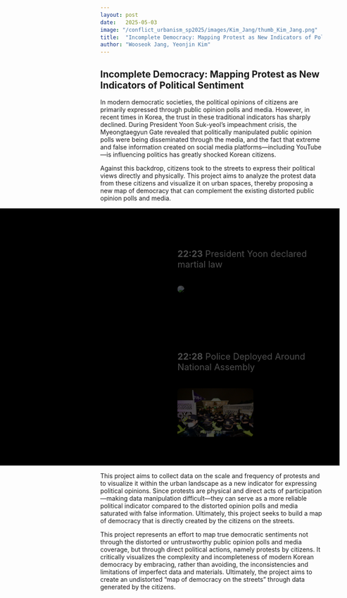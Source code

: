 ```yaml
---
layout: post
date:   2025-05-03
image: "/conflict_urbanism_sp2025/images/Kim_Jang/thumb_Kim_Jang.png"
title:  "Incomplete Democracy: Mapping Protest as New Indicators of Political Sentiment"
author: "Wooseok Jang, Yeonjin Kim"
---
```


<!-- 🔹 SECTION: CSS (스타일을 정의하는 영역) -->
<style>
.scroll-stage {
  position: relative;
  width: 180%;
  aspect-ratio: 1.55 / 1;
  background-color: black;
  overflow: hidden;
  margin: 0 auto;
  transform: translateX(-40%);
}
.scroll-frame {
  position: absolute;
  top: 0;
  left: 0;
  width: 100%;
  height: 100%;
  z-index: 1;
}
.map-slide {
  position: absolute;
  top: 0;
  left: 50%;
  transform: translateX(-50%);
  width: 100%;
  height: 100%;
  object-fit: contain;
  opacity: 0;
  transition: opacity 1s ease-in-out;
  z-index: 1;
}
.map-slide.active {
  opacity: 1;
  z-index: 2;
}
#map-default {
  position: absolute;
  top: 0;
  left: 50%;
  transform: translateX(-50%);
  width: 100%;
  height: 100%;
  object-fit: contain;
  z-index: 0;
  opacity: 1;
  transition: opacity 1s ease-in-out;
}
.timeline-box {
  position: absolute;
  top: 0;
  right: 0;
  z-index: 3;
  width: 38%;
  height: 100%;
  padding: 2rem 1.5rem;
  overflow-y: scroll;
  background: rgba(0, 0, 0, 0.0);
  color: white;
  scroll-behavior: smooth;
  pointer-events: auto;
}
.timeline-box::-webkit-scrollbar {
  width: 6px;
}
.timeline-box::-webkit-scrollbar-thumb {
  background: #999;
  border-radius: 3px;
}
.timeline-box::-webkit-scrollbar-track {
  background: #111;
}
.timeline-step {
  opacity: 0.3;
  transform: translateY(40px);
  transition: all 0.6s ease-out;
  margin-bottom: 8rem;
  font-size: 1.25rem;
}
.timeline-step.visible {
  opacity: 1;
  transform: translateY(0);
}
.timeline-step img,
.timeline-step video {
  width: 50%;
  margin-top: 1rem;
  border-radius: 8px;
}
</style>

<!-- 🔹 SECTION: HTML (본문 내용 포함 + 인터랙티브 타임라인 구조) -->
<h2>Incomplete Democracy: Mapping Protest as New Indicators of Political Sentiment</h2>
<p>
  In modern democratic societies, the political opinions of citizens are primarily expressed through public opinion polls and media. However, in recent times in Korea, the trust in these traditional indicators has sharply declined. During President Yoon Suk-yeol’s impeachment crisis, the Myeongtaegyun Gate revealed that politically manipulated public opinion polls were being disseminated through the media, and the fact that extreme and false information created on social media platforms—including YouTube—is influencing politics has greatly shocked Korean citizens.
</p>
<p>
  Against this backdrop, citizens took to the streets to express their political views directly and physically. This project aims to analyze the protest data from these citizens and visualize it on urban spaces, thereby proposing a new map of democracy that can complement the existing distorted public opinion polls and media.
</p>

<!-- 🔹 SECTION: 인터랙티브 타임라인 -->
<div class="scroll-stage">
  <div class="scroll-frame">
    <img class="map-slide active" src="/images/Kim_Jang/map01.png" id="map-default" />
    <img class="map-slide" src="/images/Kim_Jang/map02.png" />
    <img class="map-slide" src="/images/Kim_Jang/map03.png" />
    <img class="map-slide" src="/images/Kim_Jang/map04.png" />
    <img class="map-slide" src="/images/Kim_Jang/map05.png" />
    <img class="map-slide" src="/images/Kim_Jang/map06.png" />
    <img class="map-slide" src="/images/Kim_Jang/map07.png" />
    <img class="map-slide" src="/images/Kim_Jang/map08.png" />
    <img class="map-slide" src="/images/Kim_Jang/map09.png" />
    <img class="map-slide" src="/images/Kim_Jang/map10.png" />
    <img class="map-slide" src="/images/Kim_Jang/map11.png" />
    <img class="map-slide" src="/images/Kim_Jang/map12.png" />
    <img class="map-slide" src="/images/Kim_Jang/map13.png" />
    <img class="map-slide" src="/images/Kim_Jang/map14.png" />
    <img class="map-slide" src="/images/Kim_Jang/map15.png" />
  </div>
  <div class="timeline-box" id="timelineBox">
    <div class="timeline-step" data-map="2"><p><strong>22:23</strong> President Yoon declared martial law</p><img src="/images/Kim_Jang/image01.gif"></div>
    <div class="timeline-step" data-map="3"><p><strong>22:28</strong> Police Deployed Around National Assembly</p><img src="/images/Kim_Jang/image02.jpg"></div>
    <div class="timeline-step" data-map="4"><p><strong>22:30</strong> Martial Law Forces Enter National Election Commission</p><img src="/images/Kim_Jang/image03.gif"></div>
    <div class="timeline-step" data-map="4"><p><strong>22:40</strong> Detention Orders Issued for 15 Including Politicians</p></div>
    <div class="timeline-step" data-map="6"><p><strong>22:45</strong> The Members of the National Assembly are Called Emergency Assembly</p><img src="/images/Kim_Jang/image04.gif"></div>
    <div class="timeline-step" data-map="7"><p><strong>22:57</strong> Police-enforced closure of the National Assembly</p><img src="/images/Kim_Jang/image05.jpg"></div>
    <div class="timeline-step" data-map="8"><p><strong>23:00</strong> National Assembly Speaker Mr.Woo climbed over a wall</p><img src="/images/Kim_Jang/image06.jpg"></div>
    <div class="timeline-step" data-map="9"><p><strong>23:10</strong> Lee Jae-myung climbed over the National Assembly wall</p><img src="/images/Kim_Jang/image07.gif"></div>
    <div class="timeline-step" data-map="10"><p><strong>23:25</strong> Martial Law Command Proclamation No. 1 Issued</p></div>
    <div class="timeline-step" data-map="11"><p><strong>23:48</strong> 707 Special Forces Enter National Assembly by Helicopter</p><img src="/images/Kim_Jang/image08.gif"></div>
    <div class="timeline-step" data-map="12"><p><strong>23:48</strong> Additional Surveillance</p><img src="/images/Kim_Jang/image09.jpg"></div>
    <div class="timeline-step" data-map="13"><p><strong>00:05</strong> Martial law forces storm National Assembly</p><img src="/images/Kim_Jang/image10.jpg"></div>
    <div class="timeline-step" data-map="14"><p><strong>00:30</strong> Airborne Troops Penetrate National Assembly</p><img src="/images/Kim_Jang/image11.jpg"></div>
    <div class="timeline-step" data-map="15"><p><strong>01:00</strong> Martial law lifted, Resolution passed unanimously</p><img src="/images/Kim_Jang/image12.jpg"></div>
  </div>
</div>

<!-- 🔹 SECTION: 결론 텍스트 -->
<p>
  This project aims to collect data on the scale and frequency of protests and to visualize it within the urban landscape as a new indicator for expressing political opinions. Since protests are physical and direct acts of participation—making data manipulation difficult—they can serve as a more reliable political indicator compared to the distorted opinion polls and media saturated with false information. Ultimately, this project seeks to build a map of democracy that is directly created by the citizens on the streets.
</p>
<p>
  This project represents an effort to map true democratic sentiments not through the distorted or untrustworthy public opinion polls and media coverage, but through direct political actions, namely protests by citizens. It critically visualizes the complexity and incompleteness of modern Korean democracy by embracing, rather than avoiding, the inconsistencies and limitations of imperfect data and materials. Ultimately, the project aims to create an undistorted “map of democracy on the streets” through data generated by the citizens.
</p>

<!-- 🔹 SECTION: JavaScript (기능 및 상호작용 제어) -->
<script>
const slides = document.querySelectorAll('.map-slide');
const steps = document.querySelectorAll('.timeline-step');
const timelineBox = document.getElementById('timelineBox');

window.addEventListener('load', () => {
  if (timelineBox) timelineBox.scrollTop = 0;
});

const observerOptions = {
  root: timelineBox,
  rootMargin: '0px 0px -50% 0px',
  threshold: 0.5
};

const observer = new IntersectionObserver((entries) => {
  entries.forEach(entry => {
    if (entry.isIntersecting) {
      const step = entry.target;
      const mapIndex = parseInt(step.getAttribute('data-map')) - 1;
      slides.forEach((slide, i) => {
        slide.classList.toggle('active', i === mapIndex);
      });
      steps.forEach(s => s.classList.remove('visible'));
      step.classList.add('visible');
      const defaultMap = document.getElementById('map-default');
      if (defaultMap) defaultMap.classList.remove('active');
    }
  });
}, observerOptions);

steps.forEach(step => observer.observe(step));
</script>
